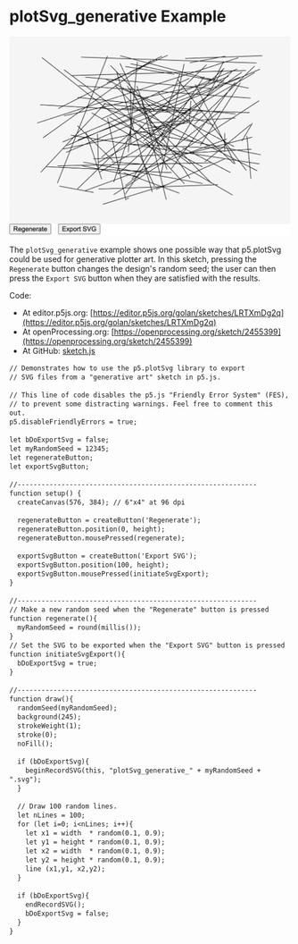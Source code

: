 # plotSvg_generative Example

![plotSvg_generative.png](plotSvg_generative.png)

The `plotSvg_generative` example shows one possible way that p5.plotSvg could be used for generative plotter art. In this sketch, pressing the `Regenerate` button changes the design's random seed; the user can then press the `Export SVG` button when they are satisfied with the results.

Code:

* At editor.p5js.org: [https://editor.p5js.org/golan/sketches/LRTXmDg2q](https://editor.p5js.org/golan/sketches/LRTXmDg2q)
* At openProcessing.org: [https://openprocessing.org/sketch/2455399](https://openprocessing.org/sketch/2455399)
* At GitHub: [sketch.js](https://raw.githubusercontent.com/golanlevin/p5.plotSvg/refs/heads/main/examples/plotSvg_generative/sketch.js)

```
// Demonstrates how to use the p5.plotSvg library to export 
// SVG files from a "generative art" sketch in p5.js.

// This line of code disables the p5.js "Friendly Error System" (FES), 
// to prevent some distracting warnings. Feel free to comment this out.
p5.disableFriendlyErrors = true; 

let bDoExportSvg = false; 
let myRandomSeed = 12345;
let regenerateButton; 
let exportSvgButton; 

//------------------------------------------------------------
function setup() {
  createCanvas(576, 384); // 6"x4" at 96 dpi
  
  regenerateButton = createButton('Regenerate');
  regenerateButton.position(0, height);
  regenerateButton.mousePressed(regenerate);
  
  exportSvgButton = createButton('Export SVG');
  exportSvgButton.position(100, height);
  exportSvgButton.mousePressed(initiateSvgExport);
}

//------------------------------------------------------------
// Make a new random seed when the "Regenerate" button is pressed
function regenerate(){
  myRandomSeed = round(millis()); 
}
// Set the SVG to be exported when the "Export SVG" button is pressed
function initiateSvgExport(){
  bDoExportSvg = true; 
}

//------------------------------------------------------------
function draw(){
  randomSeed(myRandomSeed); 
  background(245); 
  strokeWeight(1);
  stroke(0);
  noFill();
  
  if (bDoExportSvg){
    beginRecordSVG(this, "plotSvg_generative_" + myRandomSeed + ".svg");
  }

  // Draw 100 random lines.
  let nLines = 100; 
  for (let i=0; i<nLines; i++){
    let x1 = width  * random(0.1, 0.9); 
    let y1 = height * random(0.1, 0.9); 
    let x2 = width  * random(0.1, 0.9); 
    let y2 = height * random(0.1, 0.9); 
    line (x1,y1, x2,y2); 
  }

  if (bDoExportSvg){
    endRecordSVG();
    bDoExportSvg = false;
  }
}
```
